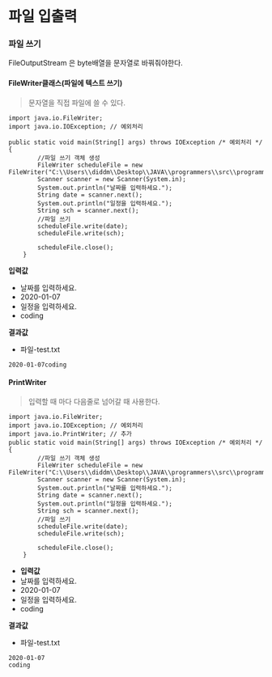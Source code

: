 # 파일 입출력

### 파일 쓰기

FileOutputStream 은 byte배열을 문자열로 바꿔줘야한다.

#### FileWriter클래스(파일에 텍스트 쓰기)
  > 문자열을 직접 파일에 쓸 수 있다.

```
import java.io.FileWriter;
import java.io.IOException; // 예외처리
```

```
public static void main(String[] args) throws IOException /* 예외처리 */ {
		//파일 쓰기 객체 생성
		FileWriter scheduleFile = new FileWriter("C:\\Users\\diddm\\Desktop\\JAVA\\programmers\\src\\programmers\\test.txt");
		Scanner scanner = new Scanner(System.in);
		System.out.println("날짜를 입력하세요.");
		String date = scanner.next();
		System.out.println("일정을 입력하세요.");
		String sch = scanner.next();
		//파일 쓰기
		scheduleFile.write(date);
		scheduleFile.write(sch);

		scheduleFile.close();
	}
```

**입력값**
- 날짜를 입력하세요.
- 2020-01-07
- 일정을 입력하세요.
- coding

**결과값**
- 파일-test.txt

```
2020-01-07coding
```

#### PrintWriter
  > 입력할 때 마다 다음줄로 넘어갈 때 사용한다.

```
import java.io.FileWriter;
import java.io.IOException; // 예외처리
import java.io.PrintWriter; // 추가
public static void main(String[] args) throws IOException /* 예외처리 */ {
		//파일 쓰기 객체 생성
		FileWriter scheduleFile = new FileWriter("C:\\Users\\diddm\\Desktop\\JAVA\\programmers\\src\\programmers\\test.txt");
		Scanner scanner = new Scanner(System.in);
		System.out.println("날짜를 입력하세요.");
		String date = scanner.next();
		System.out.println("일정을 입력하세요.");
		String sch = scanner.next();
		//파일 쓰기
		scheduleFile.write(date);
		scheduleFile.write(sch);

		scheduleFile.close();
	}
```

- **입력값**
- 날짜를 입력하세요.
- 2020-01-07
- 일정을 입력하세요.
- coding

**결과값**
- 파일-test.txt

```
2020-01-07
coding
```
